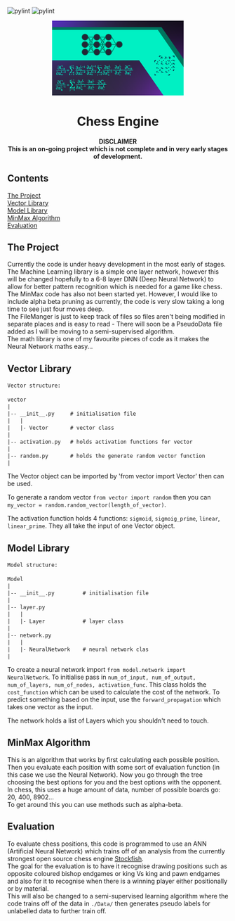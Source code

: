 ![pylint](https://github.com/atlas-aerospace-yt/ChessEngine/actions/workflows/pylint.yml/badge.svg) ![pylint](https://github.com/atlas-aerospace-yt/ChessEngine/actions/workflows/python-app.yml/badge.svg)

<p align="center"><img src=.github/image/style.png height=170 width=300></img></p>

<h1 align="center">Chess Engine</h1>

<h4 align="center"> 
DISCLAIMER</br>
This is an on-going project which is not complete and in very early stages of development.
</h4>

## Contents

[The Project](#the-project)</br>
[Vector Library](#vector-library)</br>
[Model Library](#model-library)</br>
[MinMax Algorithm](#minmax-algorithm)</br>
[Evaluation](#evaluation)</br>

## The Project

Currently the code is under heavy development in the most early of stages.</br>
The Machine Learning library is a simple one layer network, however this will be changed hopefully to a 6-8 layer DNN (Deep Neural Network) to allow for better pattern recognition which is needed for a game like chess.</br>
The MinMax code has also not been started yet. However, I would like to include alpha beta pruning as currently, the code is very slow taking a long time to see just four moves deep.</br>
The FileManger is just to keep track of files so files aren't being modified in separate places and is easy to read - There will soon be a PseudoData file added as I will be moving to a semi-supervised algorithm.</br>
The math library is one of my favourite pieces of code as it makes the Neural Network maths easy...

## Vector Library

```
Vector structure:

vector
|
|-- __init__.py     # initialisation file
|   |
|   |- Vector       # vector class
|
|-- activation.py   # holds activation functions for vector
|
|-- random.py       # holds the generate random vector function
|
```

The Vector object can be imported by 'from vector import Vector' then can be used.

To generate a random vector `from vector import random` then you can `my_vector = random.random_vector(length_of_vector)`.

The activation function holds 4 functions: `sigmoid`, `sigmoig_prime`, `linear`, `linear_prime`. They all take the input of one Vector object.

## Model Library

```
Model structure:

Model
|
|-- __init__.py         # initialisation file
|
|-- layer.py
|   |
|   |- Layer            # layer class
|
|-- network.py
|   |
|   |- NeuralNetwork    # neural network clas
|
```

To create a neural network import `from model.network import NeuralNetwork`. To initialise pass in `num_of_input, num_of_output, num_of_layers, num_of_nodes, activation_func`.
This class holds the `cost_function` which can be used to calculate the cost of the network. To predict something based on the input, use the `forward_propagation` which takes one vector as the input.

The network holds a list of Layers which you shouldn't need to touch.

## MinMax Algorithm

This is an algorithm that works by first calculating each possible position. Then you evaluate each position with some sort of evaluation function (in this case we use the Neural Network). Now you go through the tree choosing the best options for you and the best options with the opponent.</br>
In chess, this uses a huge amount of data, number of possible boards go: 20, 400, 8902...</br>
To get around this you can use methods such as alpha-beta.

## Evaluation

To evaluate chess positions, this code is programmed to use an ANN (Artificial Neural Network) which trains off of an analysis from the currently strongest open source chess engine [Stockfish](https://stockfishchess.org/).</br>
The goal for the evaluation is to have it recognise drawing positions such as opposite coloured bishop endgames or king Vs king and pawn endgames and also for it to recognise when there is a winning player either positionally or by material.</br>
This will also be changed to a semi-supervised learning algorithm where the code trains off of the data in `./Data/` then generates pseudo labels for unlabelled data to further train off.
